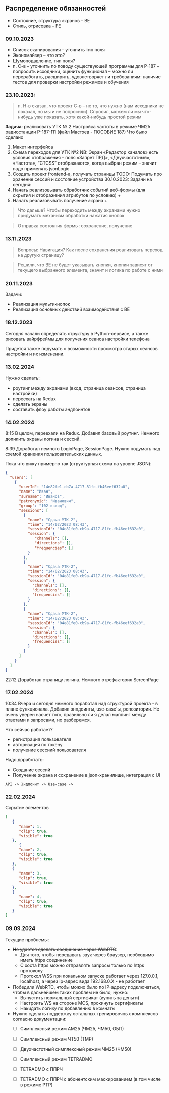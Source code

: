 ## Распределение обязанностей

- Состояние, структура экранов – BE
- Стиль, отрисовка – FE

### 09.10.2023

- Список сканирования – уточнить тип поля
- Экономайзер – что это?
- Шумоподавление, тип поля?
- п. С-в – уточнить по поводу существующей программы для Р-187 – попросить исходники, оценить функционал – можно ли
  переработать, расширить, удовлетворяет ли требованиям: наличие тестов для проверки настройки режимов и обучения

### 23.10.2023:

> п. Н-в сказал, что проект С-в – не то, что нужно (нам исходники не показал, но мы и не попросили). Спросил, можем ли
> мы что-нибудь уже показать, хотя какой-нибудь простой режим

**Задача**: реализовать УТК № 2 Настройка частоты в режиме ЧМ25 радиостанции Р-187-П1 (файл Мастхев - ПОСОБИЕ 187)
Что было сделано

1. Макет интерфейса
2. Схема переходов для УТК №2
   NB: Экран «Редактор каналов» есть условия отображения – поля «Запрет ПРД», «Двухчастотный», «Частота», “CTCSS”
   отображаются, когда выбран режим – значит надо применять jsonLogic
3. Создать проект frontend-a, получать страницы
   TODO: Подумать про хранение сессий и состояние устройства
   30.10.2023:
   Задачи на сегодня:
1. Начать реализовывать обработчик событий веб-формы (для скрытия и отображения атрибутов по условию) +
2. Начать реализовывать получение экрана +

> Что дальше?
> Чтобы переходить между экранами нужно придумать механизм обработки нажатия кнопок

> Отправка состояния формы: сохранение, получение

### 13.11.2023

> Вопросы:
> Навигация? Как после сохранения реализовать переход на другую страницу?

> Решили, что BE не будет указывать кнопки, кнопки зависят от текущего выбранного элемента, значит и логика по работе с
> ними

### 20.11.2023

Задачи:

- Реализация мультикнопок
- Реализация основных действий взаимодействия с BE

### 18.12.2023

Сегодня начали определять структуру в Python-сервисе, а также рисовать вайрфреймы для получения сеанса настройки
телефона

Придется также подумать о возможности просмотра старых сеансов настройки и их изменении.

### 13.02.2024

Нужно сделать:

- роутинг между экранами (вход, страница сеансов, страница настройки)
- переехать на Redux
- сделать экраны
- составить флоу работы эндпоинтов

### 14.02.2024

8:15 В целом, переехали на Redux. Добавил базовый роутинг.
Немного допилить экраны логина и сессий.

8:39 Доработал немного LoginPage, SessionPage. Нужно подумать над схемой хранения пользовательских данных.

Пока что вижу примерно так (структурная схема на уровне JSON):

```json
{
  "users": [
    {
      "userId": "14e82fe1-cb7a-4717-81fc-fb46eef632a0",
      "name": "Иван",
      "surname": "Иванов",
      "patronymic": "Иванович",
      "group": "102 взвод",
      "sessions": [
        {
          "name": "Сдача УТК-2",
          "time": "14/02/2023 08:43",
          "sessionId": "04e81fe0-cb9a-4717-81fc-fb46eef632a0",
          "session": {
             "channels": [],
             "directions": [],
             "frequencies": []
          }
        },
        {
          "name": "Сдача УТК-2",
          "time": "14/02/2023 08:43",
          "sessionId": "04e81fe0-cb9a-4717-81fc-fb46eef632a0",
          "session": {
            "channels": [],
            "directions": [],
            "frequencies": []
          }
        },
        {
          "name": "Сдача УТК-2",
          "time": "14/02/2023 08:43",
          "sessionId": "04e81fe0-cb9a-4717-81fc-fb46eef632a0",
          "session": {
            "channels": [],
            "directions": [],
            "frequencies": []
          }
        }
      ]
    }
  ]
}


```

22:12 Доработал страницу логина. Немного отрефакторил ScreenPage

### 17.02.2024

10:34 Вчера и сегодня немного поработал над структурой проекта - в плане функционала. Добавил энпдоинты, use-case'ы, репозитории.
Не очень уверен насчет того, правильно ли я делал маппинг между ответами и запросами, но разберемся.

Что сейчас работает?
- регистрация пользователя
- авторизация по токену
- получение сессиий пользователя

Надо доработать:
- Создание сессий
- Получение экрана и сохранение в json-хранилище, интеграция с UI

```
API -> Эндпоинт -> Use-case -> 
```

### 22.02.2024

Скрытие элементов

```json
[
   {
      "name": 1,
      "clip": true,
      "visible": true
   },
      {
      "name": 2,
      "clip": true,
      "visible": true
   },
   {
      "name": 3,
      "clip": true,
      "visible": true
   },   
   {
      "name": 4,
      "clip": true,
      "visible": true
   }
]
```

### 09.09.2024

Текущие проблемы:
- ~~Не удается сделать соединение через WebRTC~~:
  - Для того, чтобы передавать звук через браузер, необходимо иметь https соединение
  - С хоста https можно отправлять запросы только по https протоколу
  - Протокол WSS при локальном запуске работает через 127.0.0.1, localhost, а через ip-адрес вида 192.168.0.X - не работает
- Победили WebRTC, чтобы можно было по IP-адресу подключаться, чтобы в дальнейшем таких проблем не было, нужно:
  - Выпустить нормальный сертификат (купить за деньги)
  - Настроить WS на стороне MCS, прокинуть сертификаты
  - Накидать логику по добавлению в комнаты
- Нужно сделать поддержку остальных тренировочных комплексов согласно документации:
  - [ ] Симплексный режим АМ25 (ЧМ25, ЧМ50, ОБП)
  - [ ] Симплексный режим ЧТ50 (ТМР)
  - [ ] Двухчастотный симплексный режим ЧМ25 (ЧМ50)
  - [ ] Симплексный режим TETRADMO
  - [ ] TETRADMO с ППРЧ
  - [ ] TETRADMO с ППРЧ с абонентским маскированием (в том числе в режиме РТР)



